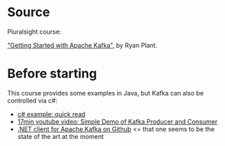 # Source

Pluralsight course:

["Getting Started with Apache Kafka"](https://app.pluralsight.com/library/courses/apache-kafka-getting-started/table-of-contents), by Ryan Plant.


# Before starting

This course provides some examples in Java, but Kafka can also be controlled via c#:

* [c# example: quick read](http://www.codeguru.com/csharp/.net/producer-and-consumer-for-kafka-in-.net-an-exploration.html)
* [17min youtube video: Simple Demo of Kafka Producer and Consumer](https://www.youtube.com/watch?v=zG1qHt9vkuw)
* [.NET client for Apache Kafka on Github](https://github.com/confluentinc/confluent-kafka-dotnet) <= that one seems to be the state of the art at the moment


# 

